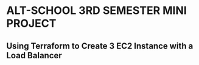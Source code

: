 # ALT-SCHOOL 3RD SEMESTER MINI PROJECT
## Using Terraform to Create 3 EC2 Instance with a Load Balancer

